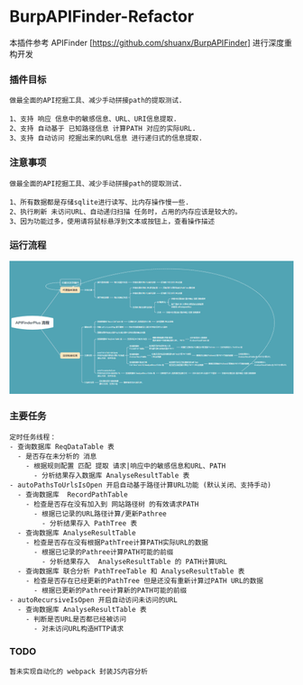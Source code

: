 # BurpAPIFinder-Refactor

本插件参考 APIFinder [https://github.com/shuanx/BurpAPIFinder] 进行深度重构开发


### 插件目标

```
做最全面的API挖掘工具、减少手动拼接path的提取测试.

1、支持 响应 信息中的敏感信息、URL、URI信息提取.
2、支持 自动基于 已知路径信息 计算PATH 对应的实际URL.
3、支持 自动访问 挖掘出来的URL信息 进行递归式的信息提取.
```
### 注意事项

```
做最全面的API挖掘工具、减少手动拼接path的提取测试.

1、所有数据都是存储sqlite进行读写、比内存操作慢一些.
2、执行刷新 未访问URL、自动递归扫描 任务时，占用的内存应该是较大的。
3、因为功能过多，使用请将鼠标悬浮到文本或按钮上，查看操作描述
```

### 运行流程

![APIFinder运行流程](./doc/APIFinder运行流程.png)



### 主要任务

```
定时任务线程：
- 查询数据库 ReqDataTable 表
  - 是否存在未分析的 消息
    - 根据规则配置 匹配 提取 请求|响应中的敏感信息和URL、PATH
      - 分析结果存入数据库 AnalyseResultTable 表
- autoPathsToUrlsIsOpen 开启自动基于路径计算URL功能 (默认关闭、支持手动)
  - 查询数据库  RecordPathTable
    - 检查是否存在没有加入到 网站路径树 的有效请求PATH
      - 根据已记录的URL路径计算/更新Pathree
        - 分析结果存入 PathTree 表
  - 查询数据库 AnalyseResultTable
    - 检查是否存在没有根据PathTree计算PATH实际URL的数据
      - 根据已记录的Pathree计算PATH可能的前缀
        - 分析结果存入  AnalyseResultTable 的 PATH计算URL
  - 查询数据库 联合分析 PathTreeTable 和 AnalyseResultTable 表
    - 检查是否存在已经更新的PathTree 但是还没有重新计算过PATH URL的数据
      - 根据已更新的Pathree计算新的PATH可能的前缀
- autoRecursiveIsOpen 开启自动访问未访问的URL
  - 查询数据库 AnalyseResultTable 表
    - 判断是否URL是否都已经被访问
      - 对未访问URL构造HTTP请求
```


### TODO

```
暂未实现自动化的 webpack 封装JS内容分析
```

